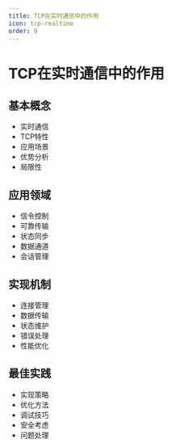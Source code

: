 ```yaml
---
title: TCP在实时通信中的作用
icon: tcp-realtime
order: 9
---
```


# TCP在实时通信中的作用

## 基本概念
- 实时通信
- TCP特性
- 应用场景
- 优势分析
- 局限性

## 应用领域
- 信令控制
- 可靠传输
- 状态同步
- 数据通道
- 会话管理

## 实现机制
- 连接管理
- 数据传输
- 状态维护
- 错误处理
- 性能优化

## 最佳实践
- 实现策略
- 优化方法
- 调试技巧
- 安全考虑
- 问题处理
